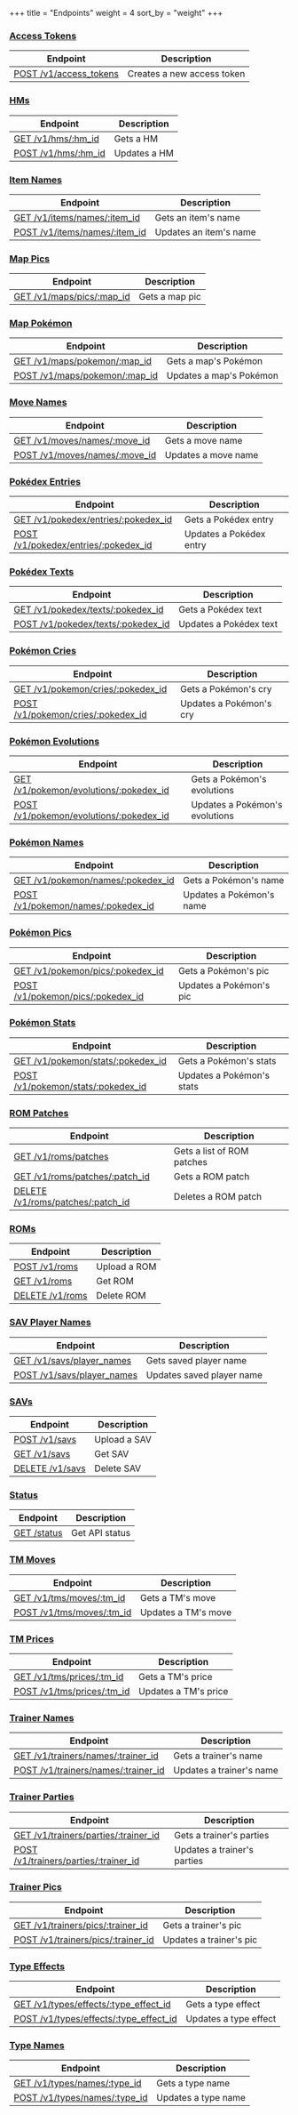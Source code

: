 +++
title = "Endpoints"
weight = 4
sort_by = "weight"
+++

### [Access Tokens](@/endpoints/access_tokens.md)

| Endpoint                                                                 | Description                |
|--------------------------------------------------------------------------|----------------------------|
| [POST /v1/access_tokens](@/endpoints/access_tokens.md#post-access-token) | Creates a new access token |

### [HMs](@/endpoints/hms.md)

| Endpoint                                          | Description  |
|---------------------------------------------------|--------------|
| [GET /v1/hms/:hm_id](@/endpoints/hms.md#get-hm)   | Gets a HM    |
| [POST /v1/hms/:hm_id](@/endpoints/hms.md#post-hm) | Updates a HM |

### [Item Names](@/endpoints/item_names.md)

| Endpoint                                                                  | Description            |
|---------------------------------------------------------------------------|------------------------|
| [GET /v1/items/names/:item_id](@/endpoints/item_names.md#get-item-name)   | Gets an item's name    |
| [POST /v1/items/names/:item_id](@/endpoints/item_names.md#post-item-name) | Updates an item's name |

### [Map Pics](@/endpoints/map_pics.md)

| Endpoint                                                         | Description    |
|------------------------------------------------------------------|----------------|
| [GET /v1/maps/pics/:map_id](@/endpoints/map_pics.md#get-map-pic) | Gets a map pic |

### [Map Pokémon](@/endpoints/map_pokemon.md)

| Endpoint                                                                     | Description             |
|------------------------------------------------------------------------------|-------------------------|
| [GET /v1/maps/pokemon/:map_id](@/endpoints/map_pokemon.md#get-map-pokemon)   | Gets a map's Pokémon    |
| [POST /v1/maps/pokemon/:map_id](@/endpoints/map_pokemon.md#post-map-pokemon) | Updates a map's Pokémon |

### [Move Names](@/endpoints/move_names.md)

| Endpoint                                                                  | Description         |
|---------------------------------------------------------------------------|---------------------|
| [GET /v1/moves/names/:move_id](@/endpoints/move_names.md#get-move-name)   | Gets a move name    |
| [POST /v1/moves/names/:move_id](@/endpoints/move_names.md#post-move-name) | Updates a move name |

### [Pokédex Entries](@/endpoints/pokedex_entries.md)

| Endpoint                                                                                  | Description             |
|-------------------------------------------------------------------------------------------|-------------------------|
| [GET /v1/pokedex/entries/:pokedex_id](@/endpoints/pokedex_entries.md#get-pokedex-entry)   | Gets a Pokédex entry    |
| [POST /v1/pokedex/entries/:pokedex_id](@/endpoints/pokedex_entries.md#post-pokedex-entry) | Updates a Pokédex entry |

### [Pokédex Texts](@/endpoints/pokedex_texts.md)

| Endpoint                                                                             | Description            |
|--------------------------------------------------------------------------------------|------------------------|
| [GET /v1/pokedex/texts/:pokedex_id](@/endpoints/pokedex_texts.md#get-pokedex-text)   | Gets a Pokédex text    |
| [POST /v1/pokedex/texts/:pokedex_id](@/endpoints/pokedex_texts.md#post-pokedex-text) | Updates a Pokédex text |

### [Pokémon Cries](@/endpoints/pokemon_cries.md)

| Endpoint                                                                            | Description             |
|-------------------------------------------------------------------------------------|-------------------------|
| [GET /v1/pokemon/cries/:pokedex_id](@/endpoints/pokemon_cries.md#get-pokemon-cry)   | Gets a Pokémon's cry    |
| [POST /v1/pokemon/cries/:pokedex_id](@/endpoints/pokemon_cries.md#post-pokemon-cry) | Updates a Pokémon's cry |

### [Pokémon Evolutions](@/endpoints/pokemon_evolutions.md)

| Endpoint                                                                                             | Description                    |
|------------------------------------------------------------------------------------------------------|--------------------------------|
| [GET /v1/pokemon/evolutions/:pokedex_id](@/endpoints/pokemon_evolutions.md#get-pokemon-evolutions)   | Gets a Pokémon's evolutions    |
| [POST /v1/pokemon/evolutions/:pokedex_id](@/endpoints/pokemon_evolutions.md#post-pokemon-evolutions) | Updates a Pokémon's evolutions |

### [Pokémon Names](@/endpoints/pokemon_names.md)

| Endpoint                                                                             | Description              |
|--------------------------------------------------------------------------------------|--------------------------|
| [GET /v1/pokemon/names/:pokedex_id](@/endpoints/pokemon_names.md#get-pokemon-name)   | Gets a Pokémon's name    |
| [POST /v1/pokemon/names/:pokedex_id](@/endpoints/pokemon_names.md#post-pokemon-name) | Updates a Pokémon's name |

### [Pokémon Pics](@/endpoints/pokemon_pics.md)

| Endpoint                                                                          | Description             |
|-----------------------------------------------------------------------------------|-------------------------|
| [GET /v1/pokemon/pics/:pokedex_id](@/endpoints/pokemon_pics.md#get-pokemon-pic)   | Gets a Pokémon's pic    |
| [POST /v1/pokemon/pics/:pokedex_id](@/endpoints/pokemon_pics.md#post-pokemon-pic) | Updates a Pokémon's pic |

### [Pokémon Stats](@/endpoints/pokemon_stats.md)

| Endpoint                                                                              | Description               |
|---------------------------------------------------------------------------------------|---------------------------|
| [GET /v1/pokemon/stats/:pokedex_id](@/endpoints/pokemon_stats.md#get-pokemon-stats)   | Gets a Pokémon's stats    |
| [POST /v1/pokemon/stats/:pokedex_id](@/endpoints/pokemon_stats.md#post-pokemon-stats) | Updates a Pokémon's stats |

### [ROM Patches](@/endpoints/rom_patches.md)

| Endpoint                                                                         | Description                |
|----------------------------------------------------------------------------------|----------------------------|
| [GET /v1/roms/patches](@/endpoints/rom_patches.md#get-rom-patches)               | Gets a list of ROM patches |
| [GET /v1/roms/patches/:patch_id](@/endpoints/rom_patches.md#get-rom-patch)       | Gets a ROM patch           |
| [DELETE /v1/roms/patches/:patch_id](@/endpoints/rom_patches.md#delete-rom-patch) | Deletes a ROM patch        |

### [ROMs](@/endpoints/roms.md)

| Endpoint                                          | Description  |
|---------------------------------------------------|--------------|
| [POST /v1/roms](@/endpoints/roms.md#post-rom)     | Upload a ROM |
| [GET /v1/roms](@/endpoints/roms.md#get-rom)       | Get ROM      |
| [DELETE /v1/roms](@/endpoints/roms.md#delete-rom) | Delete ROM   |

### [SAV Player Names](@/endpoints/sav_player_names.md)

| Endpoint                                                                           | Description               |
|------------------------------------------------------------------------------------|---------------------------|
| [GET /v1/savs/player_names](@/endpoints/sav_player_names.md#get-sav-player-name)   | Gets saved player name    |
| [POST /v1/savs/player_names](@/endpoints/sav_player_names.md#post-sav-player-name) | Updates saved player name |

### [SAVs](@/endpoints/savs.md)

| Endpoint                                          | Description  |
|---------------------------------------------------|--------------|
| [POST /v1/savs](@/endpoints/savs.md#post-sav)     | Upload a SAV |
| [GET /v1/savs](@/endpoints/savs.md#get-sav)       | Get SAV      |
| [DELETE /v1/savs](@/endpoints/savs.md#delete-sav) | Delete SAV   |

### [Status](@/endpoints/status.md)

| Endpoint                                        | Description    |
|-------------------------------------------------|----------------|
| [GET /status](@/endpoints/status.md#get-status) | Get API status |

### [TM Moves](@/endpoints/tm_moves.md)

| Endpoint                                                          | Description         |
|-------------------------------------------------------------------|---------------------|
| [GET /v1/tms/moves/:tm_id](@/endpoints/tm_moves.md#get-tm-move)   | Gets a TM's move    |
| [POST /v1/tms/moves/:tm_id](@/endpoints/tm_moves.md#post-tm-move) | Updates a TM's move |

### [TM Prices](@/endpoints/tm_prices.md)

| Endpoint                                                             | Description          |
|----------------------------------------------------------------------|----------------------|
| [GET /v1/tms/prices/:tm_id](@/endpoints/tm_prices.md#get-tm-price)   | Gets a TM's price    |
| [POST /v1/tms/prices/:tm_id](@/endpoints/tm_prices.md#post-tm-price) | Updates a TM's price |

### [Trainer Names](@/endpoints/trainer_names.md)

| Endpoint                                                                              | Description              |
|---------------------------------------------------------------------------------------|--------------------------|
| [GET /v1/trainers/names/:trainer_id](@/endpoints/trainer_names.md#get-trainer-name)   | Gets a trainer's name    |
| [POST /v1/trainers/names/:trainer_id](@/endpoints/trainer_names.md#post-trainer-name) | Updates a trainer's name |

### [Trainer Parties](@/endpoints/trainer_parties.md)

| Endpoint                                                                                     | Description                 |
|----------------------------------------------------------------------------------------------|-----------------------------|
| [GET /v1/trainers/parties/:trainer_id](@/endpoints/trainer_parties.md#get-trainer-parties)   | Gets a trainer's parties    |
| [POST /v1/trainers/parties/:trainer_id](@/endpoints/trainer_parties.md#post-trainer-parties) | Updates a trainer's parties |

### [Trainer Pics](@/endpoints/trainer_pics.md)

| Endpoint                                                                           | Description             |
|------------------------------------------------------------------------------------|-------------------------|
| [GET /v1/trainers/pics/:trainer_id](@/endpoints/trainer_pics.md#get-trainer-pic)   | Gets a trainer's pic    |
| [POST /v1/trainers/pics/:trainer_id](@/endpoints/trainer_pics.md#post-trainer-pic) | Updates a trainer's pic |

### [Type Effects](@/endpoints/type_effects.md)

| Endpoint                                                                               | Description           |
|----------------------------------------------------------------------------------------|-----------------------|
| [GET /v1/types/effects/:type_effect_id](@/endpoints/type_effects.md#get-type-effect)   | Gets a type effect    |
| [POST /v1/types/effects/:type_effect_id](@/endpoints/type_effects.md#post-type-effect) | Updates a type effect |

### [Type Names](@/endpoints/type_names.md)

| Endpoint                                                                  | Description         |
|---------------------------------------------------------------------------|---------------------|
| [GET /v1/types/names/:type_id](@/endpoints/type_names.md#get-type-name)   | Gets a type name    |
| [POST /v1/types/names/:type_id](@/endpoints/type_names.md#post-type-name) | Updates a type name |
